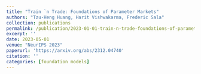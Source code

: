 ```yaml
---
title: "Train `n Trade: Foundations of Parameter Markets"
authors: "Tzu-Heng Huang, Harit Vishwakarma, Frederic Sala"
collection: publications
permalink: /publication/2023-01-01-train-n-trade-foundations-of-parameter-markets
excerpt: ''
date: 2023-05-01
venue: "NeurIPS 2023"
paperurl: 'https://arxiv.org/abs/2312.04740'
citation: ''
categories: [foundation models]
---
```

